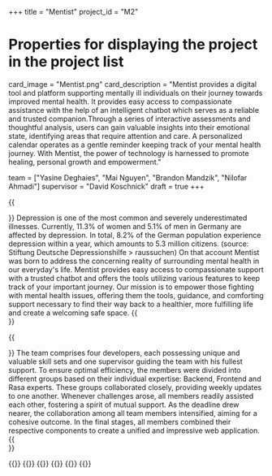 +++
title = "Mentist"
project_id = "M2"

# Properties for displaying the project in the project list
card_image = "Mentist.png"
card_description = "Mentist provides a digital tool and platform supporting mentally ill individuals on their journey towards improved mental health. It provides easy access to compassionate assistance with the help of an intelligent chatbot which serves as a reliable and trusted companion.Through a series of interactive assessments and thoughtful analysis, users can gain valuable insights into their emotional state, identifying areas that require attention and care. A personalized calendar operates as a gentle reminder keeping track of your mental health journey. With Mentist, the power of technology is harnessed to promote healing, personal growth and empowerment." 

team = ["Yasine Deghaies", "Mai Nguyen", "Brandon Mandzik", "Nilofar Ahmadi"]
supervisor = "David Koschnick"
draft = true
+++

{{<section title="Our Goal">}}
Depression is one of the most common and severely underestimated illnesses. Currently, 11.3% of women and 5.1% of men in Germany are affected by depression. In total, 8.2% of the German population experience depression within a year, which amounts to 5.3 million citizens. (source: Stiftung Deutsche Depressionshilfe > raussuchen)
On that account Mentist was born to address the concerning reality of surrounding mental health in our everyday's life. Mentist provides easy access to compassionate support with a trusted chatbot and offers the tools utilizing various features to keep track of your important journey. Our mission is to empower those fighting with mental health issues, offering them the tools, guidance, and comforting support necessary to find their way back to a healthier, more fulfilling life and create a welcoming safe space.
{{</section>}}


{{<section title="The team">}}
The team comprises four developers, each possessing unique and valuable skill sets and one supervisor guiding the team with his fullest support. To ensure optimal efficiency, the members were divided into different groups based on their individual expertise: Backend, Frontend and Rasa experts. These groups collaborated closely, providing weekly updates to one another. Whenever challenges arose, all members readily assisted each other, fostering a spirit of mutual support.
As the deadline drew nearer, the collaboration among all team members intensified, aiming for a cohesive outcome. In the final stages, all members combined their respective components to create a unified and impressive web application.
{{</section>}} 

{{<gallery>}}
{{<team-member image="brandon.jpeg" name="Brandon">}}
{{<team-member image="nilo.jpeg" name="Nilo">}}
{{<team-member image="mai.jpeg" name="Mai">}}
{{<team-member image="yasine.jpeg" name="Yasine">}}
{{</gallery>}}

